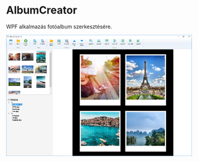 # AlbumCreator
 
 WPF alkalmazás fotóalbum szerkesztésére.
 
![App image](https://github.com/gaaaron/AlbumCreator/blob/master/app_image.png)
